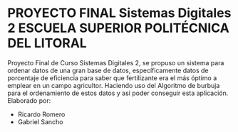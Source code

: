 # PROYECTO FINAL Sistemas Digitales 2 ESCUELA SUPERIOR POLITÉCNICA DEL LITORAL
Proyecto Final de Curso Sistemas Digitales 2, se propuso un sistema para ordenar datos de una gran base de datos, específicamente datos de porcentaje de eficiencia para saber que fertilizante era el más óptimo a emplear en un campo agricultor. Haciendo uso del Algoritmo de burbuja para el ordenamiento de estos datos y así poder conseguir esta aplicación.
Elaborado por:
- Ricardo Romero
- Gabriel Sancho
